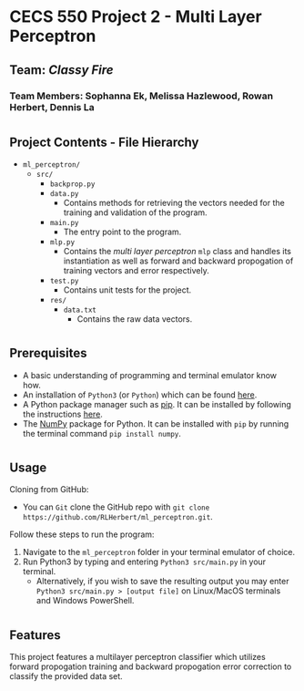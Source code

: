 # **CECS 550 Project 2 - Multi Layer Perceptron**
## **Team**: *Classy Fire*
### **Team Members**: Sophanna Ek, Melissa Hazlewood, Rowan Herbert, Dennis La

#
## **Project Contents** - File Hierarchy
- `ml_perceptron/`
  - `src/`
    - `backprop.py`
    - `data.py`
      - Contains methods for retrieving the vectors needed for the training and validation of the program.
    - `main.py`
      - The entry point to the program.
    - `mlp.py`
      - Contains the *multi layer perceptron* `mlp` class and handles its instantiation as well as forward and backward propogation of training vectors and error respectively.
    - `test.py`
      - Contains unit tests for the project.
    - `res/`
      - `data.txt`
        - Contains the raw data vectors.

#
## Prerequisites
- A basic understanding of programming and terminal emulator know how.
- An installation of `Python3` (or `Python`) which can be found [here](https://www.python.org/downloads/).
- A Python package manager such as [pip](https://pypi.org/project/pip/). It can be installed by following the instructions [here](https://pip.pypa.io/en/stable/installing/).
- The [NumPy](https://numpy.org) package for Python. It can be installed with `pip` by running the terminal command `pip install numpy`.

#
## Usage
Cloning from GitHub:
- You can `Git` clone the GitHub repo with `git clone https://github.com/RLHerbert/ml_perceptron.git`.

Follow these steps to run the program:
1. Navigate to the `ml_perceptron` folder in your terminal emulator of choice.
2. Run Python3 by typing and entering `Python3 src/main.py` in your terminal.
   - Alternatively, if you wish to save the resulting output you may enter `Python3 src/main.py > [output file]` on Linux/MacOS terminals and Windows PowerShell.

#
## Features

This project features a multilayer perceptron classifier which utilizes forward propogation training and backward propogation error correction to classify the provided data set.